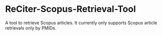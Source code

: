 # ReCiter-Scopus-Retrieval-Tool
A tool to retrieve Scopus articles. It currently only supports Scopus article retrievals only by PMIDs.